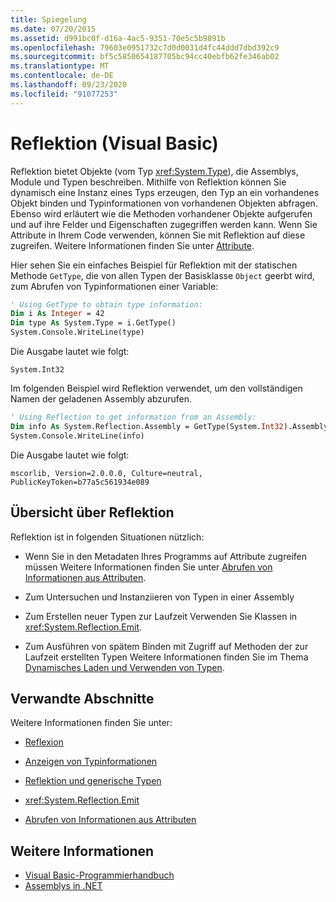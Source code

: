 ```yaml
---
title: Spiegelung
ms.date: 07/20/2015
ms.assetid: d991bc0f-d16a-4ac5-9351-70e5c5b9891b
ms.openlocfilehash: 79603e0951732c7d0d0031d4fc44ddd7dbd392c9
ms.sourcegitcommit: bf5c5850654187705bc94cc40ebfb62fe346ab02
ms.translationtype: MT
ms.contentlocale: de-DE
ms.lasthandoff: 09/23/2020
ms.locfileid: "91077253"
---
```

# <a name="reflection-visual-basic"></a>Reflektion (Visual Basic)

Reflektion bietet Objekte (vom Typ <xref:System.Type>), die Assemblys, Module und Typen beschreiben. Mithilfe von Reflektion können Sie dynamisch eine Instanz eines Typs erzeugen, den Typ an ein vorhandenes Objekt binden und Typinformationen von vorhandenen Objekten abfragen. Ebenso wird erläutert wie die Methoden vorhandener Objekte aufgerufen und auf ihre Felder und Eigenschaften zugegriffen werden kann. Wenn Sie Attribute in Ihrem Code verwenden, können Sie mit Reflektion auf diese zugreifen. Weitere Informationen finden Sie unter [Attribute](../../../standard/attributes/index.md).  
  
 Hier sehen Sie ein einfaches Beispiel für Reflektion mit der statischen Methode `GetType`, die von allen Typen der Basisklasse `Object` geerbt wird, zum Abrufen von Typinformationen einer Variable:  
  
```vb  
' Using GetType to obtain type information:  
Dim i As Integer = 42  
Dim type As System.Type = i.GetType()  
System.Console.WriteLine(type)  
```  
  
 Die Ausgabe lautet wie folgt:  
  
 `System.Int32`  
  
 Im folgenden Beispiel wird Reflektion verwendet, um den vollständigen Namen der geladenen Assembly abzurufen.  
  
```vb  
' Using Reflection to get information from an Assembly:  
Dim info As System.Reflection.Assembly = GetType(System.Int32).Assembly  
System.Console.WriteLine(info)  
```  
  
 Die Ausgabe lautet wie folgt:  
  
 `mscorlib, Version=2.0.0.0, Culture=neutral, PublicKeyToken=b77a5c561934e089`  
  
## <a name="reflection-overview"></a>Übersicht über Reflektion  

 Reflektion ist in folgenden Situationen nützlich:  
  
- Wenn Sie in den Metadaten Ihres Programms auf Attribute zugreifen müssen Weitere Informationen finden Sie unter [Abrufen von Informationen aus Attributen](../../../standard/attributes/retrieving-information-stored-in-attributes.md).  
  
- Zum Untersuchen und Instanziieren von Typen in einer Assembly  
  
- Zum Erstellen neuer Typen zur Laufzeit Verwenden Sie Klassen in <xref:System.Reflection.Emit>.  
  
- Zum Ausführen von spätem Binden mit Zugriff auf Methoden der zur Laufzeit erstellten Typen Weitere Informationen finden Sie im Thema [Dynamisches Laden und Verwenden von Typen](../../../framework/reflection-and-codedom/dynamically-loading-and-using-types.md).  
  
## <a name="related-sections"></a>Verwandte Abschnitte  

 Weitere Informationen finden Sie unter:  
  
- [Reflexion](../../../framework/reflection-and-codedom/reflection.md)  
  
- [Anzeigen von Typinformationen](../../../framework/reflection-and-codedom/viewing-type-information.md)  
  
- [Reflektion und generische Typen](../../../framework/reflection-and-codedom/reflection-and-generic-types.md)  
  
- <xref:System.Reflection.Emit>  
  
- [Abrufen von Informationen aus Attributen](../../../standard/attributes/retrieving-information-stored-in-attributes.md)  
  
## <a name="see-also"></a>Weitere Informationen

- [Visual Basic-Programmierhandbuch](../index.md)
- [Assemblys in .NET](../../../standard/assembly/index.md)
